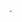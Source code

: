 <!DOCTYPE html>
<html>
<head>
  <meta http-equiv="refresh" content="0; url=https://huggingface.co/spaces/23ucs563/citizenai1 />
  <title>Citizenai1</title>
</head>
<body>
  <h1>Redirecting to Citizenai1...</h1>
  <p>If you are not redirected automatically, 
     <a href="https://huggingface.co/spaces/23ucs563/citizenai1/a>.
  </p>
</body>
</html>
